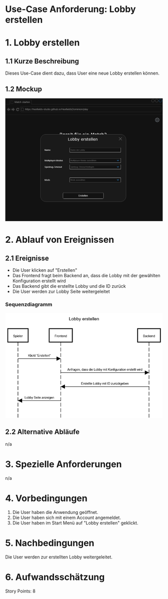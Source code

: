 # Use-Case Anforderung: Lobby erstellen

# 1. Lobby erstellen

## 1.1 Kurze Beschreibung
Dieses Use-Case dient dazu, dass User eine neue Lobby erstellen können.

## 1.2 Mockup
![Mockup Lobby erstellen](lobby_erstellen.png)

# 2. Ablauf von Ereignissen

## 2.1 Ereignisse
- Die User klicken auf "Erstellen"
- Das Frontend fragt beim Backend an, dass die Lobby mit der gewählten Konfiguration erstellt wird
- Das Backend gibt die erstellte Lobby und die ID zurück
- Die User werden zur Lobby Seite weitergeleitet

### Sequenzdiagramm
![Sequenzdiagramm Lobby erstellen](lobby_erstellen_seqdg.png)

## 2.2 Alternative Abläufe
n/a

# 3. Spezielle Anforderungen
n/a

# 4. Vorbedingungen
1. Die User haben die Anwendung geöffnet.
2. Die User haben sich mit einem Account angemeldet.
3. Die User haben im Start Menü auf "Lobby erstellen" geklickt.

# 5. Nachbedingungen
Die User werden zur erstellten Lobby weitergeleitet.

# 6. Aufwandsschätzung
Story Points: 8
